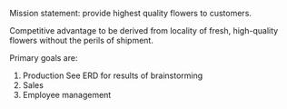 Mission statement: provide highest quality flowers to customers.

Competitive advantage to be derived from locality of fresh, high-quality
flowers without the perils of shipment.

Primary goals are:
1. Production
	See ERD for results of brainstorming	
2. Sales
3. Employee management
